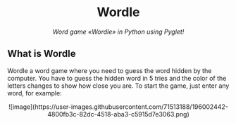 <h1 align="center" name="name">Wordle</h1>
<p align="center">
    <em>
        Word game «Wordle» in Python using Pyglet!
    </em>
</p>


## What is Wordle

Wordle a word game where you need to guess the word hidden by the computer.
You have to guess the hidden word in 5 tries and the color of the letters changes to show how close you are.
To start the game, just enter any word, for example:

<p align="center">
    ![image](https://user-images.githubusercontent.com/71513188/196002442-4800fb3c-82dc-4518-aba3-c5915d7e3063.png)
</p>
